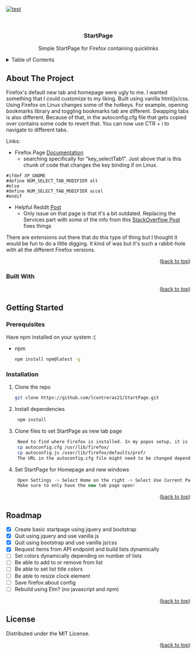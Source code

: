<!-- Template from https://github.com/othneildrew/Best-README-Template -->
<a name="readme-top"></a>

<!-- *** https://www.markdownguide.org/basic-syntax/#reference-style-links -->
[![test][test-sheild]][test-url]

<!-- PROJECT LOGO -->
<br />
<div align="center">
<h3 align="center">StartPage</h3>

  <p align="center">
    Simple StartPage for Firefox containing quicklinks
  </p>
</div>

<!-- TABLE OF CONTENTS -->
<details>
  <summary>Table of Contents</summary>
  <ol>
    <li>
      <a href="#about-the-project">About The Project</a>
      <ul>
        <li><a href="#built-with">Built With</a></li>
      </ul>
    </li>
    <li>
      <a href="#getting-started">Getting Started</a>
      <ul>
        <li><a href="#prerequisites">Prerequisites</a></li>
        <li><a href="#installation">Installation</a></li>
      </ul>
    </li>
    <li><a href="#roadmap">Roadmap</a></li>
    <li><a href="#license">License</a></li>
  </ol>
</details>

<!-- ABOUT -->
## About The Project 

Firefox's default new tab and homepage were ugly to me. I wanted something that I could customize to my liking. Built using vanilla html/js/css. 
Using Firefox on Linux changes some of the hotkeys. For example, opening bookmarks library and toggling bookmarks tab are different. Swapping tabs is also different. Because of that, in the autoconfig.cfg file that gets copied over contains some code to revert that. You can now use CTR + i to navigate to different tabs. 

Links: 
* Firefox Page [Documentation](https://searchfox.org/mozilla-release/source/browser/base/content/browser-sets.inc)
    - searching specifically for "key_selectTab1". Just above that is this chunk of code that changes the key binding if on Linux.
```
#ifdef XP_GNOME
#define NUM_SELECT_TAB_MODIFIER alt
#else
#define NUM_SELECT_TAB_MODIFIER accel
#endif
```
* Helpful Reddit [Post](https://www.reddit.com/r/firefox/comments/kilmm2/restore_ctrlshiftb_library_by_setting_configjs/)
    - Only issue on that page is that it's a bit outdated. Replacing the Services part with some of the info from this [StackOverflow Post](https://superuser.com/questions/1271147/change-key-bindings-keyboard-shortcuts-in-firefox-57) fixes things

There are extensions out there that do this type of thing but I thought it would be fun to do a little digging. It kind of was but it's such a rabbit-hole with all the different Firefox versions.



<p align="right">(<a href="#readme-top">back to top</a>)</p>

### Built With

<p align="right">(<a href="#readme-top">back to top</a>)</p>

<!-- GETTING STARTED -->
## Getting Started

### Prerequisites

Have npm installed on your system :(
* npm
  ```sh
  npm install npm@latest -g
  ```

### Installation

1. Clone the repo
   ```sh
   git clone https://github.com/lcontreras21/StartPage.git
   ```
2. Install dependencies
   ```sh
    npm install
   ```
2. Clone files to set StartPage as new tab page
   ```sh
    Need to find where Firefox is installed. In my popos setup, it is in /usr/lib/. In windows, it is in C://Program Files/
    cp autoconfig.cfg /usr/lib/firefox/
    cp autoconfig.js /user/lib/firefox/defaults/pref/
    The URL in the autoconfig.cfg file might need to be changed depending on OS
   ```
4. Set StartPage for Homepage and new windows
   ```js
    Open Settings -> Select Home on the right -> Select Use Current Pages
    Make sure to only have the new tab page open!
   ```

<p align="right">(<a href="#readme-top">back to top</a>)</p>

<!-- ROADMAP -->
## Roadmap

- [x] Create basic startpage using jquery and bootstrap
- [x] Quit using jquery and use vanilla js
- [x] Quit using bootstrap and use vanilla js/css
- [x] Request items from API endpoint and build lists dynamically
- [ ] Set colors dynamically depending on number of lists
- [ ] Be able to add to or remove from list
- [ ] Be able to set list title colors
- [ ] Be able to resize clock element
- [ ] Save firefox:about config
- [ ] Rebuild using Elm? (no javascript and npm)

<p align="right">(<a href="#readme-top">back to top</a>)</p>

<!-- LICENSE -->
## License

Distributed under the MIT License.

<p align="right">(<a href="#readme-top">back to top</a>)</p>

<!-- MARKDOWN LINKS & IMAGES -->
<!-- https://www.markdownguide.org/basic-syntax/#reference-style-links -->
[test-sheild]: https://img.shields.io/badge/EZPZ-purple?logo=github&style=for-the-badge
[test-url]: http://youtube.com
